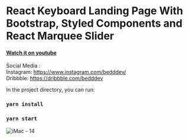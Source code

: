 # React Keyboard Landing Page With Bootstrap, Styled Components and React Marquee Slider

<a href="https://youtu.be/37ekx8nvzQA" /><h4>Watch it on youtube</h4></a>

Social Media : \
Instagram: https://www.instagram.com/bedddev/ \
Dribbble: https://dribbble.com/bedddev

In the project directory, you can run:

### `yarn install`

### `yarn start`

![iMac - 14](https://user-images.githubusercontent.com/78606852/166418839-706522c4-915b-4857-bd5b-734f872732fa.png)
